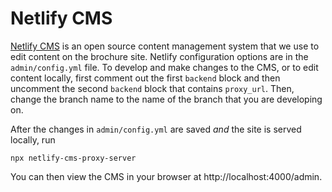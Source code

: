 # Netlify CMS

[Netlify CMS](https://www.netlifycms.org/) is an open source content management system that we use to edit content on the brochure site. Netlify configuration options are in the `admin/config.yml` file. To develop and make changes to the CMS, or to edit content locally, first comment out the first `backend` block and then uncomment the second `backend` block that contains `proxy_url`. Then, change the branch name to the name of the branch that you are developing on.

After the changes in `admin/config.yml` are saved *and* the site is served locally, run
```
npx netlify-cms-proxy-server
```

You can then view the CMS in your browser at http://localhost:4000/admin.
